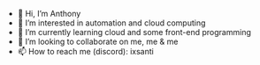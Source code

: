 - 👋 Hi, I’m Anthony
- 👀 I’m interested in automation and cloud computing
- 🌱 I’m currently learning cloud and some front-end programming
- 💞️ I’m looking to collaborate on me, me & me
- 📫 How to reach me (discord): ixsanti

<!---
ixsanti/ixsanti is a ✨ special ✨ repository because its `README.md` (this file) appears on your GitHub profile.
You can click the Preview link to take a look at your changes.
--->
